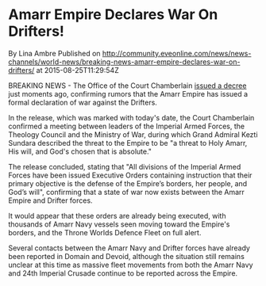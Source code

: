 # Amarr Empire Declares War On Drifters!
By Lina Ambre
Published on http://community.eveonline.com/news/news-channels/world-news/breaking-news-amarr-empire-declares-war-on-drifters/ at 2015-08-25T11:29:54Z

BREAKING NEWS - The Office of the Court Chamberlain [issued a decree](http://cdn1.eveonline.com/community/news/2015/GameWorld/RELEASE%2060008488.pdf) just moments ago, confirming rumors that the Amarr Empire has issued a formal declaration of war against the Drifters.

In the release, which was marked with today's date, the Court Chamberlain confirmed a meeting between leaders of the Imperial Armed Forces, the Theology Council and the Ministry of War, during which Grand Admiral Kezti Sundara described the threat to the Empire to be "a threat to Holy Amarr, His will, and God's chosen that is absolute."

The release concluded, stating that "All divisions of the Imperial Armed Forces have been issued Executive Orders containing instruction that their primary objective is the defense of the Empire’s borders, her people, and God’s will", confirming that a state of war now exists between the Amarr Empire and Drifter forces.

It would appear that these orders are already being executed, with thousands of Amarr Navy vessels seen moving toward the Empire's borders, and the Throne Worlds Defence Fleet on full alert.

Several contacts between the Amarr Navy and Drifter forces have already been reported in Domain and Devoid, although the situation still remains unclear at this time as massive fleet movements from both the Amarr Navy and 24th Imperial Crusade continue to be reported across the Empire.

